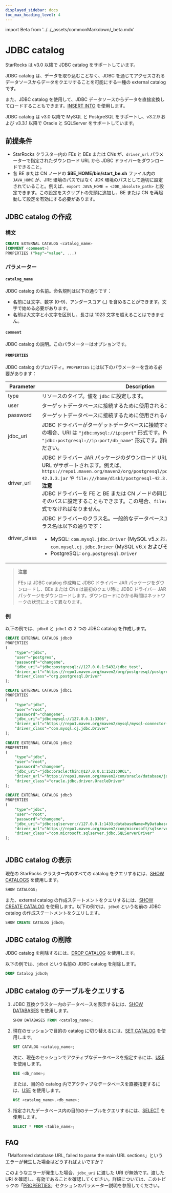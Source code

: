 ```yaml
---
displayed_sidebar: docs
toc_max_heading_level: 4
---
```


import Beta from '../../_assets/commonMarkdown/_beta.mdx'

# JDBC catalog

<Beta />

StarRocks は v3.0 以降で JDBC catalog をサポートしています。

JDBC catalog は、データを取り込むことなく、JDBC を通じてアクセスされるデータソースからデータをクエリすることを可能にする一種の external catalog です。

また、JDBC catalog を使用して、JDBC データソースからデータを直接変換してロードすることもできます。[INSERT INTO](../../sql-reference/sql-statements/loading_unloading/INSERT.md) を使用します。

JDBC catalog は v3.0 以降で MySQL と PostgreSQL をサポートし、v3.2.9 および v3.3.1 以降で Oracle と SQLServer をサポートしています。

## 前提条件

- StarRocks クラスター内の FEs と BEs または CNs が、`driver_url` パラメーターで指定されたダウンロード URL から JDBC ドライバーをダウンロードできること。
- 各 BE または CN ノードの **$BE_HOME/bin/start_be.sh** ファイル内の `JAVA_HOME` が、JRE 環境のパスではなく JDK 環境のパスとして適切に設定されていること。例えば、`export JAVA_HOME = <JDK_absolute_path>` と設定できます。この設定をスクリプトの先頭に追加し、BE または CN を再起動して設定を有効にする必要があります。

## JDBC catalog の作成

### 構文

```SQL
CREATE EXTERNAL CATALOG <catalog_name>
[COMMENT <comment>]
PROPERTIES ("key"="value", ...)
```

### パラメーター

#### `catalog_name`

JDBC catalog の名前。命名規則は以下の通りです：

- 名前には文字、数字 (0-9)、アンダースコア (_) を含めることができます。文字で始める必要があります。
- 名前は大文字と小文字を区別し、長さは 1023 文字を超えることはできません。

#### `comment`

JDBC catalog の説明。このパラメーターはオプションです。

#### `PROPERTIES`

JDBC catalog のプロパティ。`PROPERTIES` には以下のパラメーターを含める必要があります：

| **Parameter**     | **Description**                                                     |
| ----------------- | ------------------------------------------------------------ |
| type              | リソースのタイプ。値を `jdbc` に設定します。           |
| user              | ターゲットデータベースに接続するために使用されるユーザー名。 |
| password          | ターゲットデータベースに接続するために使用されるパスワード。 |
| jdbc_uri          | JDBC ドライバーがターゲットデータベースに接続するために使用する URI。MySQL の場合、URI は `"jdbc:mysql://ip:port"` 形式です。PostgreSQL の場合、URI は `"jdbc:postgresql://ip:port/db_name"` 形式です。詳細は [PostgreSQL](https://jdbc.postgresql.org/documentation/head/connect.html) を参照してください。 |
| driver_url        | JDBC ドライバー JAR パッケージのダウンロード URL。HTTP URL またはファイル URL がサポートされます。例えば、`https://repo1.maven.org/maven2/org/postgresql/postgresql/42.3.3/postgresql-42.3.3.jar` や `file:///home/disk1/postgresql-42.3.3.jar` です。<br />**注意**<br />JDBC ドライバーを FE と BE または CN ノードの同じパスに配置し、`driver_url` をそのパスに設定することもできます。この場合、`file:///<path>/to/the/driver` 形式でなければなりません。 |
| driver_class      | JDBC ドライバーのクラス名。一般的なデータベースエンジンの JDBC ドライバークラス名は以下の通りです：<ul><li>MySQL: `com.mysql.jdbc.Driver` (MySQL v5.x およびそれ以前) および `com.mysql.cj.jdbc.Driver` (MySQL v6.x およびそれ以降)</li><li>PostgreSQL: `org.postgresql.Driver`</li></ul> |

> **注意**
>
> FEs は JDBC catalog 作成時に JDBC ドライバー JAR パッケージをダウンロードし、BEs または CNs は最初のクエリ時に JDBC ドライバー JAR パッケージをダウンロードします。ダウンロードにかかる時間はネットワークの状況によって異なります。

### 例

以下の例では、`jdbc0` と `jdbc1` の 2 つの JDBC catalog を作成します。

```SQL
CREATE EXTERNAL CATALOG jdbc0
PROPERTIES
(
    "type"="jdbc", 
    "user"="postgres",
    "password"="changeme",
    "jdbc_uri"="jdbc:postgresql://127.0.0.1:5432/jdbc_test",
    "driver_url"="https://repo1.maven.org/maven2/org/postgresql/postgresql/42.3.3/postgresql-42.3.3.jar",
    "driver_class"="org.postgresql.Driver"
);

CREATE EXTERNAL CATALOG jdbc1
PROPERTIES
(
    "type"="jdbc",
    "user"="root",
    "password"="changeme",
    "jdbc_uri"="jdbc:mysql://127.0.0.1:3306",
    "driver_url"="https://repo1.maven.org/maven2/mysql/mysql-connector-java/8.0.28/mysql-connector-java-8.0.28.jar",
    "driver_class"="com.mysql.cj.jdbc.Driver"
);
 
CREATE EXTERNAL CATALOG jdbc2
PROPERTIES
(
    "type"="jdbc",
    "user"="root",
    "password"="changeme",
    "jdbc_uri"="jdbc:oracle:thin:@127.0.0.1:1521:ORCL",
    "driver_url"="https://repo1.maven.org/maven2/com/oracle/database/jdbc/ojdbc10/19.18.0.0/ojdbc10-19.18.0.0.jar",
    "driver_class"="oracle.jdbc.driver.OracleDriver"
);
       
CREATE EXTERNAL CATALOG jdbc3
PROPERTIES
(
    "type"="jdbc",
    "user"="root",
    "password"="changeme",
    "jdbc_uri"="jdbc:sqlserver://127.0.0.1:1433;databaseName=MyDatabase;",
    "driver_url"="https://repo1.maven.org/maven2/com/microsoft/sqlserver/mssql-jdbc/12.4.2.jre11/mssql-jdbc-12.4.2.jre11.jar",
    "driver_class"="com.microsoft.sqlserver.jdbc.SQLServerDriver"
);
       
```

## JDBC catalog の表示

現在の StarRocks クラスター内のすべての catalog をクエリするには、[SHOW CATALOGS](../../sql-reference/sql-statements/Catalog/SHOW_CATALOGS.md) を使用します。

```SQL
SHOW CATALOGS;
```

また、external catalog の作成ステートメントをクエリするには、[SHOW CREATE CATALOG](../../sql-reference/sql-statements/Catalog/SHOW_CREATE_CATALOG.md) を使用します。以下の例では、`jdbc0` という名前の JDBC catalog の作成ステートメントをクエリします。

```SQL
SHOW CREATE CATALOG jdbc0;
```

## JDBC catalog の削除

JDBC catalog を削除するには、[DROP CATALOG](../../sql-reference/sql-statements/Catalog/DROP_CATALOG.md) を使用します。

以下の例では、`jdbc0` という名前の JDBC catalog を削除します。

```SQL
DROP Catalog jdbc0;
```

## JDBC catalog のテーブルをクエリする

1. JDBC 互換クラスター内のデータベースを表示するには、[SHOW DATABASES](../../sql-reference/sql-statements/Database/SHOW_DATABASES.md) を使用します。

   ```SQL
   SHOW DATABASES FROM <catalog_name>;
   ```

2. 現在のセッションで目的の catalog に切り替えるには、[SET CATALOG](../../sql-reference/sql-statements/Catalog/SET_CATALOG.md) を使用します。

    ```SQL
    SET CATALOG <catalog_name>;
    ```

    次に、現在のセッションでアクティブなデータベースを指定するには、[USE](../../sql-reference/sql-statements/Database/USE.md) を使用します。

    ```SQL
    USE <db_name>;
    ```

    または、目的の catalog 内でアクティブなデータベースを直接指定するには、[USE](../../sql-reference/sql-statements/Database/USE.md) を使用します。

    ```SQL
    USE <catalog_name>.<db_name>;
    ```

3. 指定されたデータベース内の目的のテーブルをクエリするには、[SELECT](../../sql-reference/sql-statements/table_bucket_part_index/SELECT.md) を使用します。

   ```SQL
   SELECT * FROM <table_name>;
   ```

## FAQ

「Malformed database URL, failed to parse the main URL sections」というエラーが発生した場合はどうすればよいですか？

このようなエラーが発生した場合、`jdbc_uri` に渡した URI が無効です。渡した URI を確認し、有効であることを確認してください。詳細については、このトピックの「[PROPERTIES](#properties)」セクションのパラメーター説明を参照してください。